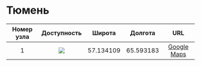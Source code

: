 # Тюмень

| Номер узла | Доступность | Широта  | Долгота | URL |
|:----------:|:-----------:|:-------:|:-------:|:---:|
| 1         | ![](https://img.shields.io/badge/outagw-inactive.svg)          | 57.134109 | 65.593183 | [Google Maps](https://www.google.com/maps/place/57°08'02.8"N+65°35'35.5"E)
